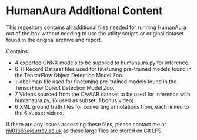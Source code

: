 # HumanAura Additional Content

This repository contains all additional files needed for running HumanAura out of the box without needing to use the utility scripts or original dataset found in the original archive and report. 

Contains:
- 4 exported ONNX models to be supplied to humanaura.py for inference.
- 6 TFRecord Dataset files used for finetuning pre-trained models found in the TensorFlow Object Detection Model Zoo.
- 1 label map file used for finetuning pre-trained models found in the TensorFlow Object Detection Model Zoo.
- 7 Videos sourced from the CAVIAR dataset to be used for inference with humanaura.py, (6 used as subset, 1 bonus video).
- 6 XML ground truth files for converting annotations from, each linked to the 6 subset videos.

If there are any issues accessing these files, please contact me at ml01663@surrey.ac.uk as these large files are stored on Git LFS.     
